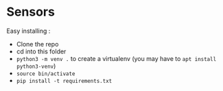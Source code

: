 Sensors
=======

Easy installing : 

* Clone the repo
* cd into this folder
* `python3 -m venv .` to create a virtualenv (you may have to `apt install python3-venv`)
* `source bin/activate`
* `pip install -t requirements.txt`